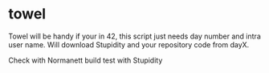 # towel
Towel will be handy if your in 42, this script just needs day number and intra user name.
Will download Stupidity and your repository code from dayX.

Check with Normanett
build
test with Stupidity
